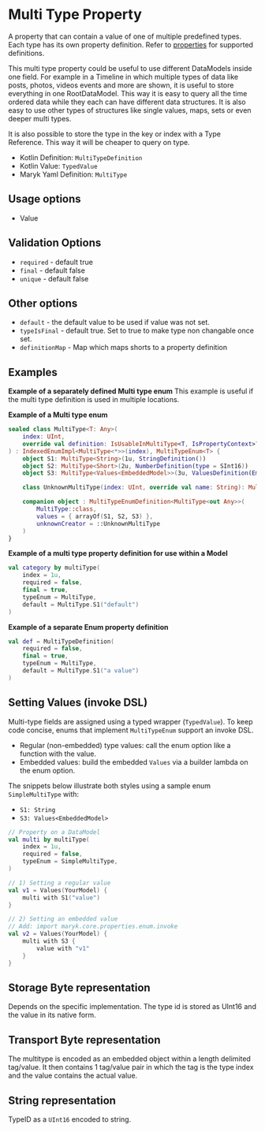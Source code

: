 # Multi Type Property
A property that can contain a value of one of multiple predefined types. Each type has its own property definition. Refer to [properties](../README.md) for supported definitions.

This multi type property could be useful to use different DataModels inside one field. 
For example in a Timeline in which multiple types of data like posts, photos, videos
events and more are shown, it is useful to store everything in one RootDataModel. This way it 
is easy to query all the time ordered data while they each can have different data structures. 
It is also easy to use other types of structures like single values, maps, sets or even deeper 
multi types.

It is also possible to store the type in the key or index with a Type Reference. This way it will be
cheaper to query on type.

- Kotlin Definition: `MultiTypeDefinition`
- Kotlin Value: `TypedValue`
- Maryk Yaml Definition: `MultiType`

## Usage options
- Value

## Validation Options
- `required` - default true
- `final` - default false
- `unique` - default false

## Other options
- `default` - the default value to be used if value was not set.
- `typeIsFinal` - default true. Set to true to make type non changable once set.
- `definitionMap` - Map which maps shorts to a property definition

## Examples

**Example of a separately defined Multi type enum**
This example is useful if the multi type definition is used in multiple locations.

**Example of a Multi type enum**
```kotlin
sealed class MultiType<T: Any>(
    index: UInt,
    override val definition: IsUsableInMultiType<T, IsPropertyContext>?
) : IndexedEnumImpl<MultiType<*>>(index), MultiTypeEnum<T> {
    object S1: MultiType<String>(1u, StringDefinition())
    object S2: MultiType<Short>(2u, NumberDefinition(type = SInt16))
    object S3: MultiType<Values<EmbeddedModel>>(3u, ValuesDefinition(EmbeddedModel))

    class UnknownMultiType(index: UInt, override val name: String): MultiType<Any>(index, null)

    companion object : MultiTypeEnumDefinition<MultiType<out Any>>(
        MultiType::class,
        values = { arrayOf(S1, S2, S3) },
        unknownCreator = ::UnknownMultiType
    )
}
```

**Example of a multi type property definition for use within a Model**
```kotlin
val category by multiType(
    index = 1u,
    required = false,
    final = true,
    typeEnum = MultiType,
    default = MultiType.S1("default")
)
```

**Example of a separate Enum property definition**
```kotlin
val def = MultiTypeDefinition(
    required = false,
    final = true,
    typeEnum = MultiType,
    default = MultiType.S1("a value")
)
```

## Setting Values (invoke DSL)
Multi-type fields are assigned using a typed wrapper (`TypedValue`). To keep code concise, enums that implement `MultiTypeEnum` support an invoke DSL.

- Regular (non-embedded) type values: call the enum option like a function with the value.
- Embedded values: build the embedded `Values` via a builder lambda on the enum option.

The snippets below illustrate both styles using a sample enum `SimpleMultiType` with:
- `S1: String`
- `S3: Values<EmbeddedModel>`

```kotlin
// Property on a DataModel
val multi by multiType(
    index = 1u,
    required = false,
    typeEnum = SimpleMultiType,
)

// 1) Setting a regular value
val v1 = Values(YourModel) {
    multi with S1("value")
}

// 2) Setting an embedded value
// Add: import maryk.core.properties.enum.invoke
val v2 = Values(YourModel) {
    multi with S3 {
        value with "v1"
    }
}

```

## Storage Byte representation
Depends on the specific implementation. The type id is stored as UInt16 and the value in its
native form.

## Transport Byte representation
The multitype is encoded as an embedded object within a length delimited tag/value. It then 
contains 1 tag/value pair in which the tag is the type index and the value contains the actual value. 

## String representation
TypeID as a `UInt16` encoded to string.

